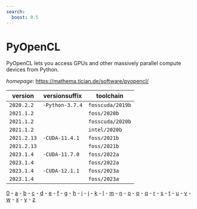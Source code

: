 ```yaml
---
search:
  boost: 0.5
---
```

# PyOpenCL

PyOpenCL lets you access GPUs and other massively parallel compute devices from Python.

*homepage*: <https://mathema.tician.de/software/pyopencl/>

version | versionsuffix | toolchain
--------|---------------|----------
``2020.2.2`` | ``-Python-3.7.4`` | ``fosscuda/2019b``
``2021.1.2`` |  | ``foss/2020b``
``2021.1.2`` |  | ``fosscuda/2020b``
``2021.1.2`` |  | ``intel/2020b``
``2021.2.13`` | ``-CUDA-11.4.1`` | ``foss/2021b``
``2021.2.13`` |  | ``foss/2021b``
``2023.1.4`` | ``-CUDA-11.7.0`` | ``foss/2022a``
``2023.1.4`` |  | ``foss/2022a``
``2023.1.4`` | ``-CUDA-12.1.1`` | ``foss/2023a``
``2023.1.4`` |  | ``foss/2023a``

[0](../0/index.md) - [a](../a/index.md) - [b](../b/index.md) - [c](../c/index.md) - [d](../d/index.md) - [e](../e/index.md) - [f](../f/index.md) - [g](../g/index.md) - [h](../h/index.md) - [i](../i/index.md) - [j](../j/index.md) - [k](../k/index.md) - [l](../l/index.md) - [m](../m/index.md) - [n](../n/index.md) - [o](../o/index.md) - [p](../p/index.md) - [q](../q/index.md) - [r](../r/index.md) - [s](../s/index.md) - [t](../t/index.md) - [u](../u/index.md) - [v](../v/index.md) - [w](../w/index.md) - [x](../x/index.md) - [y](../y/index.md) - [z](../z/index.md)


